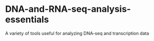 # DNA-and-RNA-seq-analysis-essentials
A variety of tools useful for analyzing DNA-seq and transcription data
